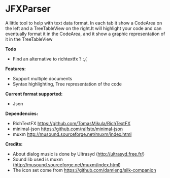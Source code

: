 # JFXParser
A little tool to help with text data format. In each tab it show a CodeArea on the left and a TreeTableView
on the right.It will highlight your code and can eventually format it in the CodeArea, and it show a graphic representation
of it in the TreeTableView

**Todo**
- Find an alternative to richtextfx ? :,(

**Features:**
- Support multiple documents
- Syntax highlighting, Tree representation of the code

**Current format supported:**
- Json

**Dependencies:**
- RichTextFX https://github.com/TomasMikula/RichTextFX
- minimal-json https://github.com/ralfstx/minimal-json
- muxm http://musound.sourceforge.net/muxm/index.html

**Credits:**
- About dialog music is done by Ultrasyd (http://ultrasyd.free.fr/)
- Sound lib used is muxm (http://musound.sourceforge.net/muxm/index.html)
- The icon set come from https://github.com/damieng/silk-companion
